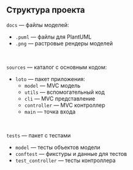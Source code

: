 ## Структура проекта

`docs` — файлы моделей:
 - `.puml` — файлы для PlantUML
 - `.png` — растровые рендеры моделей

<br>

`sources` — каталог с основным кодом:
 - `loto` — пакет приложения:
   - `model` — MVC модель
   - `utils` — вспомогательный код
   - `cli` — MVC представление
   - `controller` — MVC контроллер
   - `main` — точка входа

<br>

`tests` — пакет с тестами
 - `model` — тесты объектов модели
 - `conftest` — фикстуры и данные для тестов
 - `test_controller` — тесты контроллера

<br>

